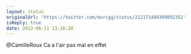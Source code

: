 ```yaml
---
layout: status
originalUrl: 'https://twitter.com/marcgg/status/212171408309092352'
isReply: true
date: 2012-06-11 13:16:20
---
```


@CamilleRoux Ca a l'air pas mal en effet
